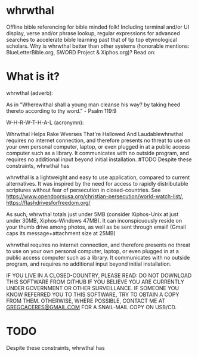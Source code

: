 # whrwthal
Offline bible referencing for bible minded folk! Including terminal and/or UI display, verse and/or phrase lookup, regular expressions for advanced searches to accelerate bible learning past that of tip top etymological scholars. Why is whrwthal better than other systems (honorable mentions: BlueLetterBible.org, SWORD Project & Xiphos.org)? Read on:

# What is it?
whrwthal (adverb):

  As in "Wherewithal shall a young man cleanse his way? by taking heed thereto according to thy word." - Psalm 119:9

W-H-R-W-T-H-A-L (acronymn):

  Whrwthal
  Helps
  Rake
  Wverses
  That're
  Hallowed
  And
  Laudablewhrwthal requires no internet connection, and therefore presents no threat to use on your own personal computer, laptop, or even plugged in at a public access computer such as a library. It communicates with no outside program, and requires no additional input beyond initial installation. #TODO Despite these constraints, whrwthal has


whrwthal is a lightweight and easy to use application, compared to current alternatives. It was inspired by the need for access to rapidly distributable scriptures without fear of persecution in closed-countries. See https://www.opendoorsusa.org/christian-persecution/world-watch-list/, https://flashdrivesforfreedom.org/

As such, whrwthal totals just under 5MB (consider Xiphos-Unix at just under 30MB, Xiphos-Windows 47MB). It can inconspicuously reside on your thumb drive among photos, as well as be sent through email! (Gmail caps its message+attachment size at 25MB)

whrwthal requires no internet connection, and therefore presents no threat to use on your own personal computer, laptop, or even plugged in at a public access computer such as a library. It communicates with no outside program, and requires no additional input beyond initial installation.

IF YOU LIVE IN A CLOSED-COUNTRY, PLEASE READ: DO NOT DOWNLOAD THIS SOFTWARE FROM GITHUB IF YOU BELIEVE YOU ARE CURRENTLY UNDER GOVERNMENT OR OTHER SURVEILLANCE. IF SOMEONE YOU KNOW REFERRED YOU TO THIS SOFTWARE, TRY TO OBTAIN A COPY FROM THEM. OTHERWISE, WHERE POSSIBLE, CONTACT ME AT GREGCACERES@GMAIL.COM FOR A SNAIL-MAIL COPY ON USB/CD.

# TODO
Despite these constraints, whrwthal has
